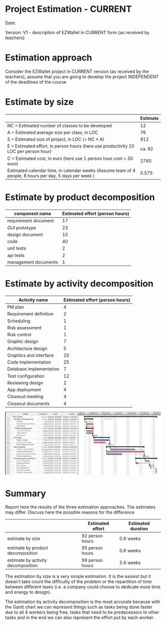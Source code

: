 # Project Estimation - CURRENT
Date:

Version: V1 - description of EZWallet in CURRENT form (as received by teachers)


# Estimation approach
Consider the EZWallet  project in CURRENT version (as received by the teachers), assume that you are going to develop the project INDEPENDENT of the deadlines of the course
# Estimate by size
### 
|             | Estimate                        |
| ----------- | ------------------------------- |
| NC =  Estimated number of classes to be developed   | 12 |
|  A = Estimated average size per class, in LOC       | 76 |
| S = Estimated size of project, in LOC (= NC * A) | 912 |
| E = Estimated effort, in person hours (here use productivity 10 LOC per person hour)  | ca. 92 |
| C = Estimated cost, in euro (here use 1 person hour cost = 30 euro) | 2760 |
| Estimated calendar time, in calendar weeks (Assume team of 4 people, 8 hours per day, 5 days per week ) | 0.575 |

# Estimate by product decomposition
### 
|         component name    | Estimated effort (person hours)   |
| ----------- | ------------------------------- |
|requirement document    | 17 |
| GUI prototype |23|
|design document |10|
|code |40|
| unit tests |2|
| api tests |2|
| management documents  |1|



# Estimate by activity decomposition
###

|         Activity name    | Estimated effort (person hours)   |
| ----------- | ------------------------------- |
| PM plan | 4 |
| Requirement definition | 2 |
|Scheduling|1|
|Risk assessment|1|
|Risk control|1|
|Graphic design|7|
|Architecture design|5|
|Graphics and interface|20|
|Code implementation|25|
|Database implementation|7|
|Test configuration|12|
|Reviewing design|2|
|App deployment|4|
|Closeout meeting|4|
|Closeout documents|4|

![](images/gantt_v1.png)



# Summary

Report here the results of the three estimation approaches. The  estimates may differ. Discuss here the possible reasons for the difference

|             | Estimated effort                        |   Estimated duration |
| ----------- | ------------------------------- | ---------------|
| estimate by size |92 person hours|0.6 weeks|
| estimate by product decomposition |95 person hours|0.6 weeks|
| estimate by activity decomposition |99 person hours|5.6 weeks|



The estimation by size is a very simple estimation. It is the easiest but it doesn't take count the difficulty of the problem or the repartition of time between different tasks (i.e. a company could choose to dedicate more time and energy to design).

The estimation by activity decomposition is the most accurate because with the Gantt chart we can represent things such as tasks being done faster due to all 4 workers being free, tasks that need to be predecessors to other tasks and in the end we can also represent the effort put by each worker.

